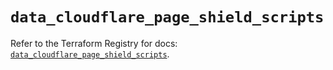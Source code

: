 # `data_cloudflare_page_shield_scripts`

Refer to the Terraform Registry for docs: [`data_cloudflare_page_shield_scripts`](https://registry.terraform.io/providers/cloudflare/cloudflare/5.7.1/docs/data-sources/page_shield_scripts).
